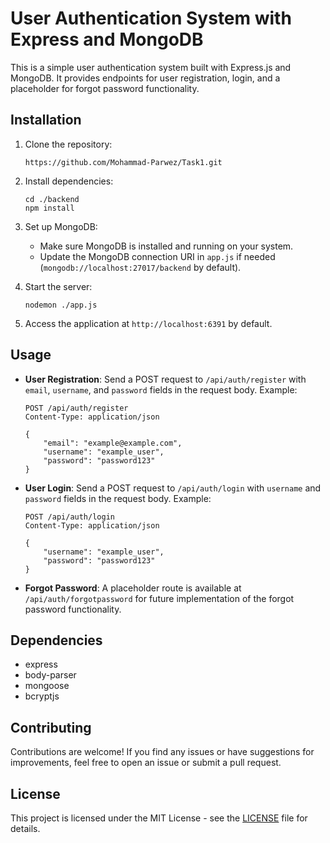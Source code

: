 # User Authentication System with Express and MongoDB

This is a simple user authentication system built with Express.js and MongoDB. It provides endpoints for user registration, login, and a placeholder for forgot password functionality.

## Installation

1. Clone the repository:

    ```
   https://github.com/Mohammad-Parwez/Task1.git
    ```

2. Install dependencies:

    ```
    cd ./backend
    npm install
    ```

3. Set up MongoDB:

    - Make sure MongoDB is installed and running on your system.
    - Update the MongoDB connection URI in `app.js` if needed (`mongodb://localhost:27017/backend` by default).

4. Start the server:

    ```
    nodemon ./app.js
    ```

5. Access the application at `http://localhost:6391` by default.

## Usage

- **User Registration**: Send a POST request to `/api/auth/register` with `email`, `username`, and `password` fields in the request body. Example:

    ```
    POST /api/auth/register
    Content-Type: application/json

    {
        "email": "example@example.com",
        "username": "example_user",
        "password": "password123"
    }
    ```

- **User Login**: Send a POST request to `/api/auth/login` with `username` and `password` fields in the request body. Example:

    ```
    POST /api/auth/login
    Content-Type: application/json

    {
        "username": "example_user",
        "password": "password123"
    }
    ```

- **Forgot Password**: A placeholder route is available at `/api/auth/forgotpassword` for future implementation of the forgot password functionality.

## Dependencies

- express
- body-parser
- mongoose
- bcryptjs

## Contributing

Contributions are welcome! If you find any issues or have suggestions for improvements, feel free to open an issue or submit a pull request.

## License

This project is licensed under the MIT License - see the [LICENSE](LICENSE) file for details.
